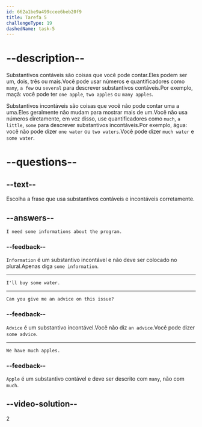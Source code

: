 ```yaml
---
id: 662a1be9a499ccee6beb20f9
title: Tarefa 5
challengeType: 19
dashedName: task-5
---
```


# --description--

Substantivos contáveis são coisas que você pode contar.Eles podem ser um, dois, três ou mais.Você pode usar números e quantificadores como `many`, `a few` ou `several` para descrever substantivos contáveis.Por exemplo, maçã: você pode ter `one apple`, `two apples` ou `many apples`.

Substantivos incontáveis são coisas que você não pode contar uma a uma.Eles geralmente não mudam para mostrar mais de um.Você não usa números diretamente, em vez disso, use quantificadores como `much`, `a little`, `some` para descrever substantivos incontáveis.Por exemplo, água: você não pode dizer `one water` ou `two waters`.Você pode dizer `much water` e `some water`.

# --questions--

## --text--

Escolha a frase que usa substantivos contáveis e incontáveis corretamente.

## --answers--

`I need some informations about the program.`

### --feedback--

`Information` é um substantivo incontável e não deve ser colocado no plural.Apenas diga `some information`.

---

`I'll buy some water.`

---

`Can you give me an advice on this issue?`

### --feedback--

`Advice` é um substantivo incontável.Você não diz `an advice`.Você pode dizer `some advice`.

---

`We have much apples.`

### --feedback--

`Apple` é um substantivo contável e deve ser descrito com `many`, não com `much`.

## --video-solution--

2
